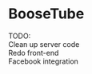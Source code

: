 BooseTube
=========

TODO:
<br>
Clean up server code<br>
Redo front-end<br>
Facebook integration<br>

